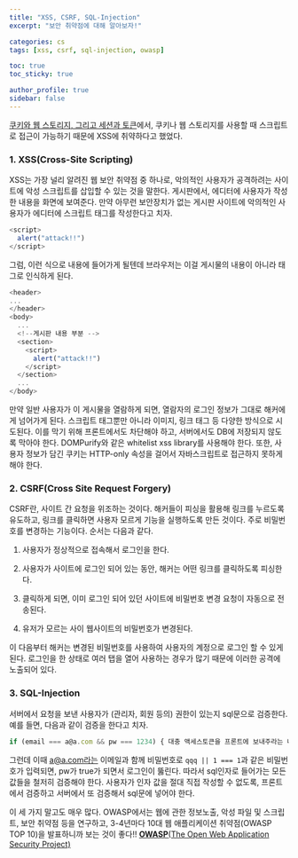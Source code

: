 ```yaml
---
title: "XSS, CSRF, SQL-Injection"
excerpt: "보안 취약점에 대해 알아보자!"

categories: cs
tags: [xss, csrf, sql-injection, owasp]

toc: true
toc_sticky: true

author_profile: true
sidebar: false
---
```


[쿠키와 웹 스토리지, 그리고 세션과 토큰](https://kwonkabi.github.io/coding/cookie-web-storage-session-token/)에서, 쿠키나 웹 스토리지를 사용할 때 스크립트로 접근이 가능하기 때문에 XSS에 취약하다고 했었다.


### 1. XSS(Cross-Site Scripting)

XSS는 가장 널리 알려진 웹 보안 취약점 중 하나로, 악의적인 사용자가 공격하려는 사이트에 악성 스크립트를 삽입할 수 있는 것을 말한다. 게시판에서, 에디터에 사용자가 작성한 내용을 화면에 보여준다. 만약 아무런 보안장치가 없는 게시판 사이트에 악의적인 사용자가 에디터에 스크립트 태그를 작성한다고 치자.

```javascript
<script>
  alert("attack!!")
</script>
```

그럼, 이런 식으로 내용에 들어가게 될텐데 브라우저는 이걸 게시물의 내용이 아니라 태그로 인식하게 된다.

```javascript
<header>
...
</header>
<body>
  ...
  <!--게시판 내용 부분 -->
  <section>
    <script>
      alert("attack!!")
    </script>
  </section>
  ...
</body>
```

만약 일반 사용자가 이 게시물을 열람하게 되면, 열람자의 로그인 정보가 그대로 해커에게 넘어가게 된다. 스크립트 태그뿐만 아니라 이미지, 링크 태그 등 다양한 방식으로 시도된다. 이를 막기 위해 프론트에서도 차단해야 하고, 서버에서도 DB에 저장되지 않도록 막아야 한다. DOMPurify와 같은 whitelist xss library를 사용해야 한다. 또한, 사용자 정보가 담긴 쿠키는 HTTP-only 속성을 걸어서 자바스크립트로 접근하지 못하게 해야 한다.


### 2. CSRF(Cross Site Request Forgery)

CSRF란, 사이트 간 요청을 위조하는 것이다. 해커들이 피싱을 활용해 링크를 누르도록 유도하고, 링크를 클릭하면 사용자 모르게 기능을 실행하도록 만든 것이다. 주로 비밀번호를 변경하는 기능이다. 순서는 다음과 같다.

1) 사용자가 정상적으로 접속해서 로그인을 한다.

2) 사용자가 사이트에 로그인 되어 있는 동안, 해커는 어떤 링크를 클릭하도록 피싱한다.

3) 클릭하게 되면, 이미 로그인 되어 있던 사이트에 비밀번호 변경 요청이 자동으로 전송된다.

4) 유저가 모르는 사이 웹사이트의 비밀번호가 변경된다.

이 다음부터 해커는 변경된 비밀번호를 사용하여 사용자의 계정으로 로그인 할 수 있게 된다. 로그인을 한 상태로 여러 탭을 열어 사용하는 경우가 많기 때문에 이러한 공격에 노출되어 있다.


### 3. SQL-Injection

서버에서 요청을 보낸 사용자가 (관리자, 회원 등의) 권한이 있는지 sql문으로 검증한다. 예를 들면, 다음과 같이 검증을 한다고 치자.

```javascript
if (email === a@a.com && pw === 1234) { 대충 액세스토큰을 프론트에 보내주라는 내용... }
```

그런데 이때 a@a.com라는 이메일과 함께 비밀번호로 `qqq || 1 === 1`과 같은 비밀번호가 입력되면, pw가 true가 되면서 로그인이 뚫린다. 따라서 sql인자로 들어가는 모든 값들을 철저히 검증해야 한다. 사용자가 인자 값을 절대 직접 작성할 수 없도록, 프론트에서 검증하고 서버에서 또 검증해서 sql문에 넣어야 한다.


이 세 가지 말고도 매우 많다. OWASP에서는 웹에 관한 정보노출, 악성 파일 및 스크립트, 보안 취약점 등을 연구하고, 3-4년마다 10대 웹 애플리케이션 취약점(OWASP TOP 10)을 발표하니까 보는 것이 좋다!!
[**OWASP**(The Open Web Application Security Project)](https://owasp.org/www-project-top-ten/)
